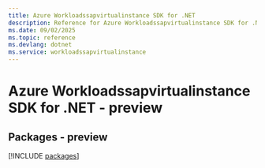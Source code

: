```yaml
---
title: Azure Workloadssapvirtualinstance SDK for .NET
description: Reference for Azure Workloadssapvirtualinstance SDK for .NET
ms.date: 09/02/2025
ms.topic: reference
ms.devlang: dotnet
ms.service: workloadssapvirtualinstance
---
```

# Azure Workloadssapvirtualinstance SDK for .NET - preview
## Packages - preview
[!INCLUDE [packages](workloadssapvirtualinstance-index.md)]